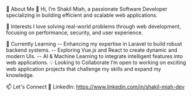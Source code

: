 🚀 About Me
👋 Hi, I’m Shakil Miah, a passionate Software Developer specializing in building efficient and scalable web applications.

👀 Interests
I love solving real-world problems through web development, focusing on performance, security, and user experience.

🌱 Currently Learning
-- Enhancing my expertise in Laravel to build robust backend systems.
-- Exploring Vue.js and React to create dynamic and modern UIs.
-- AI & Machine Learning to integrate intelligent features into web applications.
💡 Looking to Collaborate
I’m open to working on exciting web application projects that challenge my skills and expand my knowledge.

📫 Let's Connect
🔗 LinkedIn: https://www.linkedin.com/in/shakil-miah-dev
